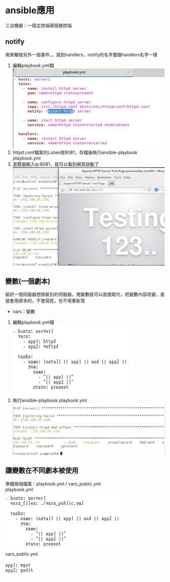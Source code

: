 # ansible應用
  
三台機器：一個主控端兩個被控端  
  
## notify
用來觸發另外一個事件，，跳到handlers，notify的名字要跟handlers名字一樣  
  
1. 編輯playbook.yml檔    
![image](https://github.com/fairy042026/109-linux-/blob/main/0519%E4%B8%8A%E8%AA%B2%E5%85%A7%E5%AE%B9/photo_2021-05-19_09-26-55.jpg)  
2. httpd.conf檔案的Listen改8081，存檔後執行ansible-playbook playbook.yml   
3. 瀏覽器輸入ip:8081，就可以看到網頁啟動了  
![image](https://github.com/fairy042026/109-linux-/blob/main/0519%E4%B8%8A%E8%AA%B2%E5%85%A7%E5%AE%B9/photo_2021-05-19_10-05-15.jpg)  
  
## 變數(一個劇本)
裝好一個伺服器想換裝別的伺服器，用變數就可以直接取代，把變數內容改變，直接套用原本的，不會寫死，也不用重新寫  
  
* vars：變數
1. 編輯playbook.yml檔   
![image](https://github.com/fairy042026/109-linux-/blob/main/0519%E4%B8%8A%E8%AA%B2%E5%85%A7%E5%AE%B9/0519%E8%AE%8A%E6%95%B8.PNG)
2. 執行ansible-playbook playbook.yml  
![image](https://github.com/fairy042026/109-linux-/blob/main/0519%E4%B8%8A%E8%AA%B2%E5%85%A7%E5%AE%B9/photo_2021-05-19_10-30-45.jpg)  
  
## 讓變數在不同劇本被使用
準備兩個檔案：playbook.yml / vars_public.yml  
playbook.yml  
![image](https://github.com/fairy042026/109-linux-/blob/main/0519%E4%B8%8A%E8%AA%B2%E5%85%A7%E5%AE%B9/05191.PNG)  
vars_public.yml  
![image](https://github.com/fairy042026/109-linux-/blob/main/0519%E4%B8%8A%E8%AA%B2%E5%85%A7%E5%AE%B9/05192.PNG)  

